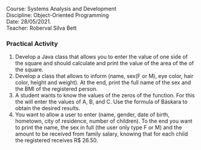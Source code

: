 Course: Systems Analysis and Development <br>
Discipline: Object-Oriented Programming <br>
Date: 28/05/2021. <br>
Teacher: Roberval Silva Bett

### Practical Activity

1. Develop a Java class that allows you to enter the value of one side of the square and should calculate and print the
   value of the area of the of the square.
2. Develop a class that allows to inform (name, sex(F or M), eye color, hair color, height and weight). At the end, 
   print the full name of the sex and the BMI of the registered person.
3. A student wants to know the values of the zeros of the function. For this the will enter the values of A, B, and C.
   Use the formula of Báskara to obtain the desired results.
4. You want to allow a user to enter (name, gender, date of birth, hometown, city of residence, number of children). 
   To the end you want to print the name, the sex in full (the user only type F or M) and the amount to be received
   from family salary, knowing that for each child the registered receives R$ 26.50.